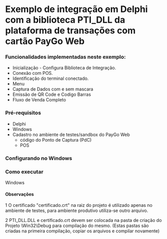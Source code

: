 
# Exemplo de integração em Delphi com a biblioteca PTI_DLL da plataforma de transações com cartão PayGo Web

### Funcionalidades implementadas neste exemplo:
 
  - Inicialização - Configura Biblioteca de Integração.
  - Conexão com POS.
  - Identificação do terminal conectado.
  - Menu
  - Captura de Dados com e sem mascara
  - Emissão de QR Code e Codigo Barras
  - Fluxo de Venda Completo
  
### Pré-requisitos
  - Delphi 
  - Windows
  - Cadastro no ambiente de testes/sandbox do PayGo Web
    - código do Ponto de Captura (PdC)
    - POS

### Configurando no Windows

### Como executar
Windows


#### Observações

1 O certificado "certificado.crt" na raiz do projeto é utilizado apenas no ambiente de testes, para ambiente produtivo utiliza-se outro arquivo.

2 PTI_DLL.DLL e certificado.crt devem ser colocada na pasta de criação do Projeto \Win32\Debug para compilação do mesmo. (Estas pastas são criadas na primeira compilação, copiar os arquivos e compilar novamente)
